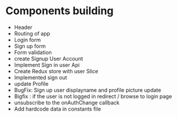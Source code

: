 # Components building

- Header
- Routing of app
- Login form
- Sign up form
- Form validation
- create Signup User Account
- Implement Sign in user Api
- Create Redux store with user Slice
- Implemented sign out
- update Profile
- BugFix: Sign up user displayname and profile picture update
- Bigfix : if the user is not logged in redirect / browse to login page
- unsubscribe to the onAuthChange callback
- Add hardcode data in constants file
